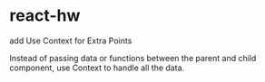 # react-hw

add Use Context for Extra Points

Instead of passing data or functions between the parent and child component, use Context to handle all the data.  

